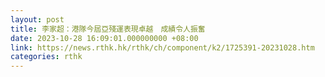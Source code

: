 ```yaml
---
layout: post
title: 李家超：港隊今屆亞殘運表現卓越　成績令人振奮
date: 2023-10-28 16:09:01.000000000 +08:00
link: https://news.rthk.hk/rthk/ch/component/k2/1725391-20231028.htm
categories: rthk
---
```



